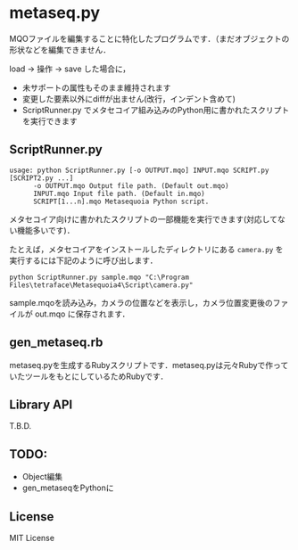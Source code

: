 
# metaseq.py

MQOファイルを編集することに特化したプログラムです．（まだオブジェクトの形状などを編集できません．

load → 操作 → save した場合に，

- 未サポートの属性もそのまま維持されます
- 変更した要素以外にdiffが出ません(改行，インデント含めて)
- ScriptRunner.py でメタセコイア組み込みのPython用に書かれたスクリプトを実行できます

## ScriptRunner.py

```
usage: python ScriptRunner.py [-o OUTPUT.mqo] INPUT.mqo SCRIPT.py [SCRIPT2.py ...]
      -o OUTPUT.mqo Output file path. (Default out.mqo)
      INPUT.mqo Input file path. (Default in.mqo)
      SCRIPT[1...n].mqo Metasequoia Python script.
```


メタセコイア向けに書かれたスクリプトの一部機能を実行できます(対応してない機能多いです)．

たとえば，メタセコイアをインストールしたディレクトリにある `camera.py` を実行するには下記のように呼び出します．

```
python ScriptRunner.py sample.mqo "C:\Program Files\tetraface\Metasequoia4\Script\camera.py"
```

sample.mqoを読み込み，カメラの位置などを表示し，カメラ位置変更後のファイルが out.mqo に保存されます．


## gen_metaseq.rb

metaseq.pyを生成するRubyスクリプトです．metaseq.pyは元々Rubyで作っていたツールをもとにしているためRubyです．


## Library API

T.B.D.

## TODO:

- Object編集
- gen_metaseqをPythonに

## License


MIT License




